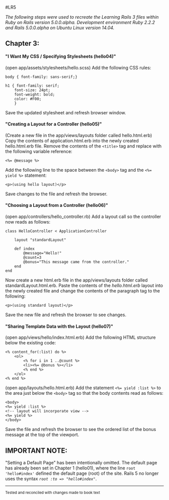 #LR5

_The following steps were used to recreate the Learning Rails 3 files within Ruby on Rails version 5.0.0.alpha. Development environment Ruby 2.2.2 and Rails 5.0.0.alpha on Ubuntu Linux version 14.04._

## Chapter 3:

#### "I Want My CSS / Specifying Stylesheets (hello04)"

(open app/assets/stylesheets/hello.scss) Add the following CSS rules:

	body { font-family: sans-serif;}

	h1 { font-family: serif;
		font-size: 24pt;
		font-weight: bold;
		color: #F00;
		}
		
Save the updated stylesheet and refresh browser window.

#### "Creating a Layout for a Controller (hello05)"
(Create a new file in the app/views/layouts folder called hello.html.erb) 
Copy the contents of application.html.erb into the newly created hello.html.erb file.
Remove the contents of the `<title>` tag and replace with the following variable reference:

	<%= @message %>

Add the following line to the space between the `<body>` tag and the `<%= yield %>` statement:

	<p>(using hello layout)</p>

Save changes to the file and refresh the browser.

#### "Choosing a Layout from a Controller (hello06)"
(open app/controllers/hello_controller.rb) Add a layout call so the controller now reads as follows:

	class HelloController < ApplicationController

		layout "standardLayout"

		def index
			@message="Hello!"
			@count=3
			@bonus="This message came from the controller."
		end
	end

Now create a new html.erb file in the app/views/layouts folder called standardLayout.html.erb. Paste the contents of the _hello.html.erb_ layout into the newly created file and change the contents of the paragraph tag to the following:

	<p>(using standard layout)</p>

Save the new file and refresh the browser to see changes.

#### "Sharing Template Data with the Layout (hello07)"
(open app/views/hello/index.html.erb) Add the following HTML structure below the existing code:

	<% content_for(:list) do %>
		<ol>
			<% for i in 1 ..@count %>
			<li><%= @bonus %></li>
			<% end %>
		</ol>
	<% end %>

(open app/layouts/hello.html.erb) Add the statement `<%= yield :list %>` to the area just below the `<body>` tag so that the body contents read as follows:

	<body>
	<%= yield :list %>
	<!-- layout will incorporate view -->
	<%= yield %>
	</body>

Save the file and refresh the browser to see the ordered list of the bonus message at the top of the viewport.

## IMPORTANT NOTE:
"Setting a Default Page" has been intentionally omitted. The default page has already been set in Chapter 1 (hello01), where the line `root 'hello#index'` defined the default page (root) of the site. Rails 5 no longer uses the syntax _`root :to => "hello#index"`_.

***
<sup>Tested and reconciled with changes made to book text</sup>